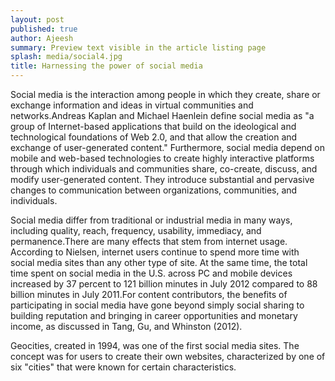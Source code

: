 ```yaml
---
layout: post
published: true
author: Ajeesh
summary: Preview text visible in the article listing page
splash: media/social4.jpg
title: Harnessing the power of social media
---
```


Social media is the interaction among people in which they create, share or exchange information and ideas in virtual communities and networks.Andreas Kaplan and Michael Haenlein define social media as "a group of Internet-based applications that build on the ideological and technological foundations of Web 2.0, and that allow the creation and exchange of user-generated content." Furthermore, social media depend on mobile and web-based technologies to create highly interactive platforms through which individuals and communities share, co-create, discuss, and modify user-generated content. They introduce substantial and pervasive changes to communication between organizations, communities, and individuals.

Social media differ from traditional or industrial media in many ways, including quality, reach, frequency, usability, immediacy, and permanence.There are many effects that stem from internet usage. According to Nielsen, internet users continue to spend more time with social media sites than any other type of site. At the same time, the total time spent on social media in the U.S. across PC and mobile devices increased by 37 percent to 121 billion minutes in July 2012 compared to 88 billion minutes in July 2011.For content contributors, the benefits of participating in social media have gone beyond simply social sharing to building reputation and bringing in career opportunities and monetary income, as discussed in Tang, Gu, and Whinston (2012).

Geocities, created in 1994, was one of the first social media sites. The concept was for users to create their own websites, characterized by one of six "cities" that were known for certain characteristics.